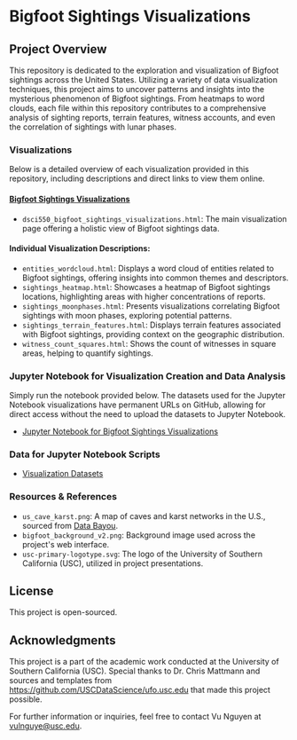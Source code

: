 # Bigfoot Sightings Visualizations

## Project Overview

This repository is dedicated to the exploration and visualization of Bigfoot sightings across the United States. Utilizing a variety of data visualization techniques, this project aims to uncover patterns and insights into the mysterious phenomenon of Bigfoot sightings. From heatmaps to word clouds, each file within this repository contributes to a comprehensive analysis of sighting reports, terrain features, witness accounts, and even the correlation of sightings with lunar phases.

### Visualizations 

Below is a detailed overview of each visualization provided in this repository, including descriptions and direct links to view them online.

#### [Bigfoot Sightings Visualizations](https://nguyenlamvu88.github.io/dsci550_assignment_3_visualizations/dsci550_bigfoot_sightings_visualizations.html)

- `dsci550_bigfoot_sightings_visualizations.html`: The main visualization page offering a holistic view of Bigfoot sightings data.

#### Individual Visualization Descriptions: 

- `entities_wordcloud.html`: Displays a word cloud of entities related to Bigfoot sightings, offering insights into common themes and descriptors.
- `sightings_heatmap.html`: Showcases a heatmap of Bigfoot sightings locations, highlighting areas with higher concentrations of reports.
- `sightings_moonphases.html`: Presents visualizations correlating Bigfoot sightings with moon phases, exploring potential patterns.
- `sightings_terrain_features.html`: Displays terrain features associated with Bigfoot sightings, providing context on the geographic distribution.
- `witness_count_squares.html`: Shows the count of witnesses in square areas, helping to quantify sightings.

### Jupyter Notebook for Visualization Creation and Data Analysis

Simply run the notebook provided below. The datasets used for the Jupyter Notebook visualizations have permanent URLs on GitHub, allowing for direct access without the need to upload the datasets to Jupyter Notebook.

- [Jupyter Notebook for Bigfoot Sightings Visualizations](https://github.com/nguyenlamvu88/dsci550_assignment_3_visualizations/blob/main/dsci_550_assignment3_vis.ipynb)

### Data for Jupyter Notebook Scripts

- [Visualization Datasets](https://github.com/nguyenlamvu88/dsci550_assignment_3_visualizations/tree/main/jupyter_data)

### Resources & References

- `us_cave_karst.png`: A map of caves and karst networks in the U.S., sourced from [Data Bayou](https://databayou.com/caves/usa.html).
- `bigfoot_background_v2.png`: Background image used across the project's web interface.
- `usc-primary-logotype.svg`: The logo of the University of Southern California (USC), utilized in project presentations.

## License

This project is open-sourced.

## Acknowledgments

This project is a part of the academic work conducted at the University of Southern California (USC). Special thanks to Dr. Chris Mattmann and sources and templates from https://github.com/USCDataScience/ufo.usc.edu that made this project possible.

For further information or inquiries, feel free to contact Vu Nguyen at vulnguye@usc.edu.
